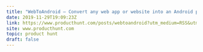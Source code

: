 ```yaml
---
title: "WebToAndroid — Convert any web app or website into an Android project"
date: 2019-11-29T19:09:23Z
link: https://www.producthunt.com/posts/webtoandroid?utm_medium=RSS&utm_source=hune
site: www.producthunt.com
topic: product hunt
draft: false
---
```

